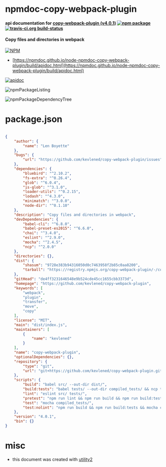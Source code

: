 # npmdoc-copy-webpack-plugin

#### api documentation for  [copy-webpack-plugin (v4.0.1)](https://github.com/kevlened/copy-webpack-plugin)  [![npm package](https://img.shields.io/npm/v/npmdoc-copy-webpack-plugin.svg?style=flat-square)](https://www.npmjs.org/package/npmdoc-copy-webpack-plugin) [![travis-ci.org build-status](https://api.travis-ci.org/npmdoc/node-npmdoc-copy-webpack-plugin.svg)](https://travis-ci.org/npmdoc/node-npmdoc-copy-webpack-plugin)

#### Copy files and directories in webpack

[![NPM](https://nodei.co/npm/copy-webpack-plugin.png?downloads=true&downloadRank=true&stars=true)](https://www.npmjs.com/package/copy-webpack-plugin)

- [https://npmdoc.github.io/node-npmdoc-copy-webpack-plugin/build/apidoc.html](https://npmdoc.github.io/node-npmdoc-copy-webpack-plugin/build/apidoc.html)

[![apidoc](https://npmdoc.github.io/node-npmdoc-copy-webpack-plugin/build/screenCapture.buildCi.browser.%252Ftmp%252Fbuild%252Fapidoc.html.png)](https://npmdoc.github.io/node-npmdoc-copy-webpack-plugin/build/apidoc.html)

![npmPackageListing](https://npmdoc.github.io/node-npmdoc-copy-webpack-plugin/build/screenCapture.npmPackageListing.svg)

![npmPackageDependencyTree](https://npmdoc.github.io/node-npmdoc-copy-webpack-plugin/build/screenCapture.npmPackageDependencyTree.svg)



# package.json

```json

{
    "author": {
        "name": "Len Boyette"
    },
    "bugs": {
        "url": "https://github.com/kevlened/copy-webpack-plugin/issues"
    },
    "dependencies": {
        "bluebird": "^2.10.2",
        "fs-extra": "^0.26.4",
        "glob": "^6.0.4",
        "is-glob": "^3.1.0",
        "loader-utils": "^0.2.15",
        "lodash": "^4.3.0",
        "minimatch": "^3.0.0",
        "node-dir": "^0.1.10"
    },
    "description": "Copy files and directories in webpack",
    "devDependencies": {
        "babel-cli": "^6.8.0",
        "babel-preset-es2015": "^6.6.0",
        "chai": "^3.4.0",
        "eslint": "^2.9.0",
        "mocha": "^2.4.5",
        "ncp": "^2.0.0"
    },
    "directories": {},
    "dist": {
        "shasum": "9728e383b94316050d0c7463958f2b85c0aa8200",
        "tarball": "https://registry.npmjs.org/copy-webpack-plugin/-/copy-webpack-plugin-4.0.1.tgz"
    },
    "gitHead": "de4ff3231646548e9b524cde45cc1655cbb3373d",
    "homepage": "https://github.com/kevlened/copy-webpack-plugin",
    "keywords": [
        "webpack",
        "plugin",
        "transfer",
        "move",
        "copy"
    ],
    "license": "MIT",
    "main": "dist/index.js",
    "maintainers": [
        {
            "name": "kevlened"
        }
    ],
    "name": "copy-webpack-plugin",
    "optionalDependencies": {},
    "repository": {
        "type": "git",
        "url": "git+https://github.com/kevlened/copy-webpack-plugin.git"
    },
    "scripts": {
        "build": "babel src/ --out-dir dist/",
        "build:tests": "babel tests/ --out-dir compiled_tests/ && ncp tests/helpers compiled_tests/helpers",
        "lint": "eslint src/ tests/",
        "pretest": "npm run lint && npm run build && npm run build:tests",
        "test": "mocha compiled_tests/",
        "test:nolint": "npm run build && npm run build:tests && mocha compiled_tests/"
    },
    "version": "4.0.1",
    "bin": {}
}
```



# misc
- this document was created with [utility2](https://github.com/kaizhu256/node-utility2)
